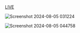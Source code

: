 [LIVE](https://chat-app-eutr.onrender.com)



![Screenshot 2024-08-05 031224](https://github.com/user-attachments/assets/dec2c6df-758c-4cc8-be0c-e79f2c2211c1)



![Screenshot 2024-08-05 044758](https://github.com/user-attachments/assets/4eae764b-1a94-41e4-9536-0dfd62e941ed)
